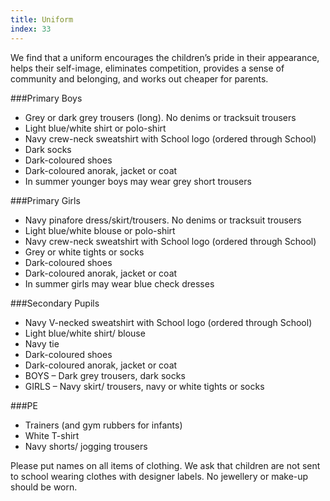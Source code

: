 ```yaml
---
title: Uniform
index: 33
---
```


We find that a uniform encourages the children’s pride in their appearance, helps their self-image, eliminates competition, provides a sense of community and belonging, and works out cheaper for parents.

###Primary Boys

 *   Grey or dark grey trousers (long). No denims or tracksuit trousers
 *   Light blue/white shirt or polo-shirt
 *   Navy crew-neck sweatshirt with School logo (ordered through School)
 *   Dark socks
 *   Dark-coloured shoes
 *   Dark-coloured anorak, jacket or coat
 *   In summer younger boys may wear grey short trousers

###Primary Girls

 *   Navy pinafore dress/skirt/trousers. No denims or tracksuit trousers
 *   Light blue/white blouse or polo-shirt
 *   Navy crew-neck sweatshirt with School logo (ordered through School)
 *   Grey or white tights or socks
 *   Dark-coloured shoes
 *   Dark-coloured anorak, jacket or coat
 *   In summer girls may wear blue check dresses

###Secondary Pupils

 *   Navy V-necked sweatshirt with School logo (ordered through School)
 *   Light blue/white shirt/ blouse
 *   Navy tie
 *   Dark-coloured shoes
 *   Dark-coloured anorak, jacket or coat
 *   BOYS – Dark grey trousers, dark socks
 *   GIRLS – Navy skirt/ trousers, navy or white tights or socks

###PE

 *   Trainers (and gym rubbers for infants)
 *   White T-shirt
 *   Navy shorts/ jogging trousers

Please put names on all items of clothing. We ask that children are not sent to school wearing clothes with designer labels. No jewellery or make-up should be worn.
